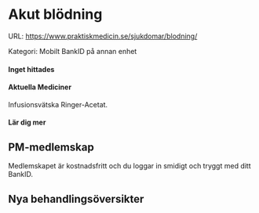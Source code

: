 # Akut blödning

URL: https://www.praktiskmedicin.se/sjukdomar/blodning/



Kategori: Mobilt BankID på annan enhet

#### Inget hittades

#### Aktuella Mediciner

Infusionsvätska Ringer-Acetat.

#### Lär dig mer

## PM-medlemskap

Medlemskapet är kostnadsfritt och du loggar in smidigt och tryggt med ditt BankID.

## Nya behandlingsöversikter

